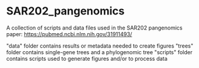 # SAR202_pangenomics

A collection of scripts and data files used in the SAR202 pangenomics paper: https://pubmed.ncbi.nlm.nih.gov/31911493/

"data" folder contains results or metadata needed to create figures
"trees" folder contains single-gene trees and a phylogenomic tree
"scripts" folder contains scripts used to generate figures and/or to process data
